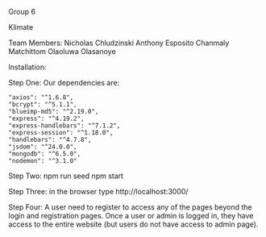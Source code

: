 Group 6

Klimate

Team Members:
Nicholas Chludzinski
Anthony Esposito
Chanmaly Matchittom
Olaoluwa Olasanoye



Installation:

Step One:
Our dependencies are:

    "axios": "^1.6.8",
    "bcrypt": "^5.1.1",
    "blueimp-md5": "^2.19.0",
    "express": "^4.19.2",
    "express-handlebars": "^7.1.2",
    "express-session": "^1.18.0",
    "handlebars": "^4.7.8",
    "jsdom": "^24.0.0",
    "mongodb": "^6.5.0",
    "nodemon": "^3.1.0"


Step Two:
npm run seed
npm start


Step Three: 
in the browser type http://localhost:3000/


Step Four:
A user need to register to access any of the pages beyond the login and registration pages.
Once a user or admin is logged in, they have access to the entire website (but users do not have access to admin page).

